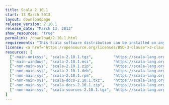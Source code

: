 ```yaml
---
title: Scala 2.10.1
start: 13 March 2013
layout: downloadpage
release_version: 2.10.1
release_date: "March 13, 2013"
show_resources: "true"
permalink: /download/2.10.1.html
requirements: "This Scala software distribution can be installed on any Unix-like or Windows system. It requires the Java Runtime Environment, version 1.6 or later, which can be downloaded from <a href='https://www.java.com/'>java.com</a>."
license: <a href="https://opensource.org/licenses/BSD-3-Clause">3-clause BSD license</a>
resources: [
  ["-main-unixsys", "scala-2.10.1.tgz",         "https://scala-lang.org/files/archive/scala-2.10.1.tgz",         "Mac OS X, Unix, Cygwin",  "23.9 MB"],
  ["-main-windows", "scala-2.10.1.msi",         "https://scala-lang.org/files/archive/scala-2.10.1.msi",         "Windows (msi installer)", "43.3 MB"],
  ["-non-main-sys", "scala-2.10.1.zip",         "https://scala-lang.org/files/archive/scala-2.10.1.zip",         "Windows",                 "23.9 MB"],
  ["-non-main-sys", "scala-2.10.1.deb",         "https://scala-lang.org/files/archive/scala-2.10.1.deb",         "Debian",                  "21.0 MB"],
  ["-non-main-sys", "scala-2.10.1.rpm",         "https://scala-lang.org/files/archive/scala-2.10.1.rpm",         "RPM package",             "21.0 MB"],
  ["-non-main-sys", "scala-docs-2.10.1.txz",    "https://scala-lang.org/files/archive/scala-docs-2.10.1.txz",    "API docs",                "1.8 MB"],
  ["-non-main-sys", "scala-docs-2.10.1.zip",    "https://scala-lang.org/files/archive/scala-docs-2.10.1.zip",    "API docs",                "21.3 MB"],
  ["-non-main-sys", "scala-sources-2.10.1.tgz", "https://scala-lang.org/files/archive/scala-sources-2.10.1.tgz", "sources",                 "43.2 MB"]
]
---
```


